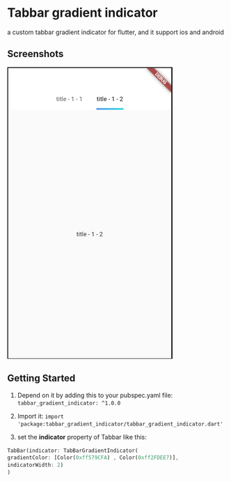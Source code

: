 # Tabbar gradient indicator
a custom tabbar gradient indicator for flutter, and it support ios and android

## Screenshots

![image](https://raw.githubusercontent.com/for-meng/tabbar_gradient_indicator/main/images/example.jpg)


## Getting Started

1. Depend on it by adding this to your pubspec.yaml file: ```tabbar_gradient_indicator: ^1.0.0```

2. Import it: ```import 'package:tabbar_gradient_indicator/tabbar_gradient_indicator.dart'```

3. set the **indicator** property of Tabbar like this:
````dart
TabBar(indicator: TabBarGradientIndicator(
gradientColor: [Color(0xff579CFA) , Color(0xff2FDEE7)],
indicatorWidth: 2)
)
````
